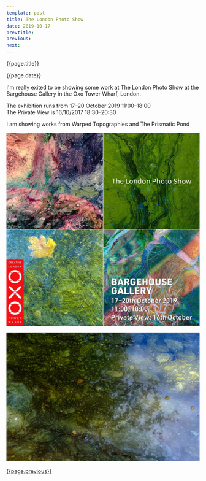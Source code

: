 ```yaml
---
template: post
title: The London Photo Show
date: 2019-10-17
prevtitle: 
previous: 
next:
---
```


{{page.title}}

{{page.date}}

I'm really exited to be showing some work at The London Photo Show at the Bargehouse Gallery in the Oxo Tower Wharf, London.

The exhibition runs from 17–20 October 2019 11:00–18:00<br />
The Private View is 16/10/2017 18:30–20:30

I am showing works from Warped Topographies and The Prismatic Pond

![{{page.title}}](bargehouse.webp "{{page.title}}")

![The Prismatic Pond](../the-prismatic-pond/the-prismatic-pond-08.webp "The Prismatic Pond")


[{{page.previous}}](2021-01-13-lip-chronicles-life-in-lockdown)